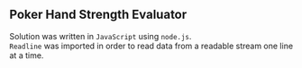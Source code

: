 ## Poker Hand Strength Evaluator

Solution was written in `JavaScript` using `node.js`.\
`Readline` was imported in order to read data from a readable stream one line at a time.
